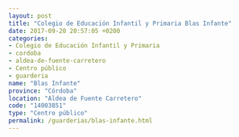 ```yaml
---
layout: post
title: "Colegio de Educación Infantil y Primaria Blas Infante"
date: 2017-09-20 20:57:05 +0200
categories:
- Colegio de Educación Infantil y Primaria
- cordoba
- aldea-de-fuente-carretero
- Centro público
- guarderia
name: "Blas Infante"
province: "Córdoba"
location: "Aldea de Fuente Carretero"
code: "14003851"
type: "Centro público"
permalink: /guarderias/blas-infante.html
---
```

